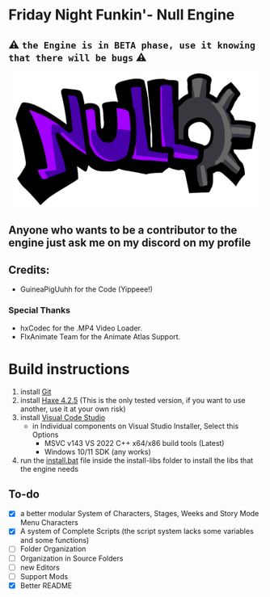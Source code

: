 # Friday Night Funkin'- Null Engine

## ⚠ ``` the Engine is in BETA phase, use it knowing that there will be bugs ``` ⚠

![EngineLogo](assets/engine/logo.png)

## Anyone who wants to be a contributor to the engine just ask me on my discord on my profile
## Credits:
- GuineaPigUuhh for the Code (Yippeee!)
### Special Thanks
- hxCodec for the .MP4 Video Loader.
- FlxAnimate Team for the Animate Atlas Support.

# Build instructions
1. install [Git](https://git-scm.com/download/win)
2. install [Haxe 4.2.5](https://haxe.org/download/version/4.2.5/) (This is the only tested version, if you want to use another, use it at your own risk)
3. install [Visual Code Studio](https://visualstudio.microsoft.com/pt-br/thank-you-downloading-visual-studio/?sku=Community&channel=Release&version=VS2022&source=VSLandingPage&passive=false&cid=2030)
    - in Individual components on Visual Studio Installer, Select this Options
        - MSVC v143 VS 2022 C++ x64/x86 build tools (Latest)
        - Windows 10/11 SDK (any works)
4. run the [install.bat](https://github.com/GuineaPigUuhh/Funkin-NullEngine/blob/main/install-libs/install.bat) file inside the install-libs folder to install the libs that the engine needs


## To-do
- [x] a better modular System of Characters, Stages, Weeks and Story Mode Menu Characters
- [x] A system of Complete Scripts (the script system lacks some variables and some functions)
- [ ] Folder Organization
- [ ] Organization in Source Folders
- [ ] new Editors
- [ ] Support Mods
- [x] Better README